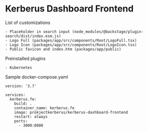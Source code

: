 # Kerberus Dashboard Frontend

List of customizations

```
- Placeholder in search input (node_modules/@backstage/plugin-search/dist/index.esm.js)
- Logo Full (packages/app/src/components/Root/LogoFull.tsx)
- Logo Icon (packages/app/src/components/Root/LogoIcon.tsx)
- Public favicon and index.htm (packages/app/public)
```

Preinstalled plugins

```
- Kubernetes
```

Sample docker-compose.yaml

```
version: '3.7'

services:
  kerberus.fe:
    build: .
    container_name: kerberus.fe
    image: prokjectkerberus/kerberus-dashboard-frontend
    restart: always
    ports:
      - 3000:8080
```
